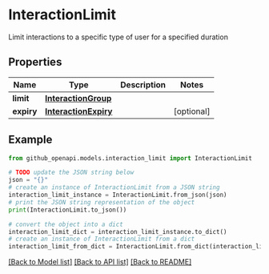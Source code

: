 # InteractionLimit

Limit interactions to a specific type of user for a specified duration

## Properties

Name | Type | Description | Notes
------------ | ------------- | ------------- | -------------
**limit** | [**InteractionGroup**](InteractionGroup.md) |  | 
**expiry** | [**InteractionExpiry**](InteractionExpiry.md) |  | [optional] 

## Example

```python
from github_openapi.models.interaction_limit import InteractionLimit

# TODO update the JSON string below
json = "{}"
# create an instance of InteractionLimit from a JSON string
interaction_limit_instance = InteractionLimit.from_json(json)
# print the JSON string representation of the object
print(InteractionLimit.to_json())

# convert the object into a dict
interaction_limit_dict = interaction_limit_instance.to_dict()
# create an instance of InteractionLimit from a dict
interaction_limit_from_dict = InteractionLimit.from_dict(interaction_limit_dict)
```
[[Back to Model list]](../README.md#documentation-for-models) [[Back to API list]](../README.md#documentation-for-api-endpoints) [[Back to README]](../README.md)


